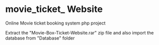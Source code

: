 # movie_ticket_ Website
Online Movie ticket booking system php project

Extract the "Movie-Box-Ticket-Website.rar" zip file and also import the database from "Database" folder

